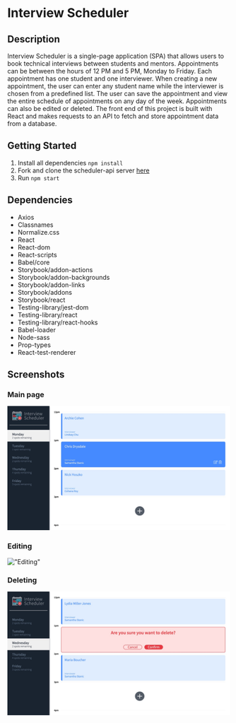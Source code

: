 # Interview Scheduler

## Description
Interview Scheduler is a single-page application (SPA) that allows users to book technical interviews between students and mentors. Appointments can be between the hours of 12 PM and 5 PM, Monday to Friday. Each appointment has one student and one interviewer. When creating a new appointment, the user can enter any student name while the interviewer is chosen from a predefined list. The user can save the appointment and view the entire schedule of appointments on any day of the week. Appointments can also be edited or deleted. The front end of this project is built with React and makes requests to an API to fetch and store appointment data from a database.

## Getting Started

1. Install all dependencies `npm install`
2. Fork and clone the scheduler-api server [here](https://github.com/lighthouse-labs/scheduler-api)
3. Run `npm start`


## Dependencies
- Axios
- Classnames
- Normalize.css
- React
- React-dom
- React-scripts
- Babel/core
- Storybook/addon-actions
- Storybook/addon-backgrounds
- Storybook/addon-links
- Storybook/addons
- Storybook/react
- Testing-library/jest-dom
- Testing-library/react
- Testing-library/react-hooks
- Babel-loader
- Node-sass
- Prop-types
- React-test-renderer

## Screenshots

### Main page

!["Full view "](https://github.com/horbachova/scheduler/blob/master/docs/main-stage.jpeg)

### Editing

!["Editing"](hhttps://github.com/horbachova/scheduler/blob/master/docs/editing.jpeg)

### Deleting

!["Delete Confirmation"](https://github.com/horbachova/scheduler/blob/master/docs/deleting.jpeg)